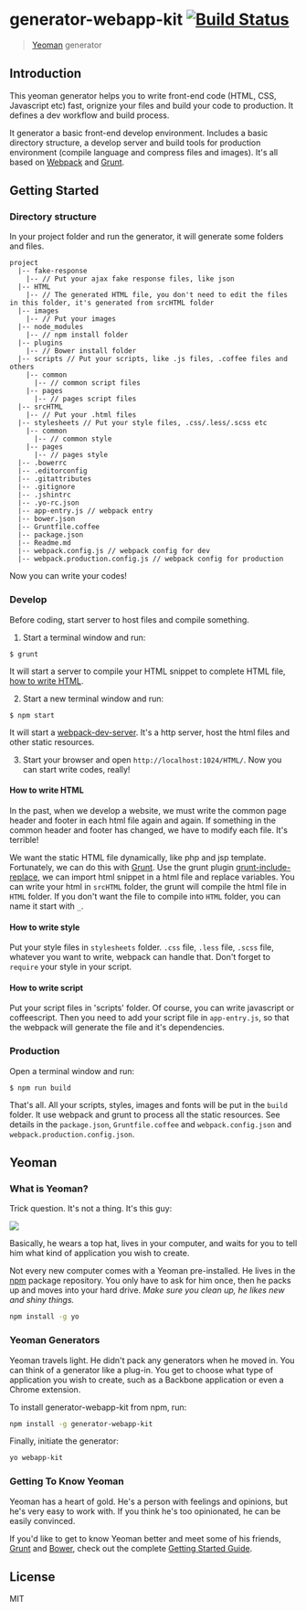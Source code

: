 # generator-webapp-kit [![Build Status](https://secure.travis-ci.org/fordlee404/generator-webapp-kit.png?branch=master)](https://travis-ci.org/fordlee404/generator-webapp-kit)

> [Yeoman](http://yeoman.io) generator

## Introduction

This yeoman generator helps you to write front-end code (HTML, CSS, Javascript etc) fast, orignize your files and build your code to production. It defines a dev workflow and build process.

It generator a basic front-end develop environment. Includes a basic directory structure, a develop server and build tools for production environment (compile language and compress files and images). It's all based on [Webpack](http://webpack.github.io) and [Grunt](http://gruntjs.com).

## Getting Started

### Directory structure

In your project folder and run the generator, it will generate some folders and files. 

```
project
  |-- fake-response
    |-- // Put your ajax fake response files, like json
  |-- HTML
    |-- // The generated HTML file, you don't need to edit the files in this folder, it's generated from srcHTML folder
  |-- images
    |-- // Put your images
  |-- node_modules
    |-- // npm install folder
  |-- plugins
    |-- // Bower install folder
  |-- scripts // Put your scripts, like .js files, .coffee files and others
    |-- common
      |-- // common script files
    |-- pages
      |-- // pages script files
  |-- srcHTML
    |-- // Put your .html files
  |-- stylesheets // Put your style files, .css/.less/.scss etc
    |-- common
      |-- // common style
    |-- pages
      |-- // pages style
  |-- .bowerrc
  |-- .editorconfig
  |-- .gitattributes
  |-- .gitignore
  |-- .jshintrc
  |-- .yo-rc.json
  |-- app-entry.js // webpack entry
  |-- bower.json
  |-- Gruntfile.coffee
  |-- package.json
  |-- Readme.md
  |-- webpack.config.js // webpack config for dev
  |-- webpack.production.config.js // webpack config for production
```

Now you can write your codes!

### Develop

Before coding, start server to host files and compile something.

1. Start a terminal window and run:

  ```
  $ grunt
  ```

  It will start a server to compile your HTML snippet to complete HTML file, [how to write HTML](#user-content-HTML).

2. Start a new terminal window and run:

  ```
  $ npm start
  ```

  It will start a [webpack-dev-server](http://webpack.github.io/docs/webpack-dev-server.html). It's a http server, host the html files and other static resources.

3. Start your browser and open `http://localhost:1024/HTML/`. Now you can start write codes, really!

<h4 id="HTML">How to write HTML</h4>

In the past, when we develop a website, we must write the common page header and footer in each html file again and again. If something in the common header and footer has changed, we have to modify each file. It's terrible!

We want the static HTML file dynamically, like php and jsp template. Fortunately, we can do this with [Grunt](http://gruntjs.com). Use the grunt plugin [grunt-include-replace](https://github.com/alanshaw/grunt-include-replace), we can import html snippet in a html file and replace variables. You can write your html in `srcHTML` folder, the grunt will compile the html file in `HTML` folder. If you don't want the file to compile into `HTML` folder, you can name it start with `_`.

#### How to write style

Put your style files in `stylesheets` folder. `.css` file, `.less` file, `.scss` file, whatever you want to write, webpack can handle that. Don't forget to `require` your style in your script.

#### How to write script

Put your script files in 'scripts' folder. Of course, you can write javascript or coffeescript. Then you need to add your script file in `app-entry.js`, so that the webpack will generate the file and it's dependencies.

### Production

Open a terminal window and run:

```
$ npm run build
```

That's all. All your scripts, styles, images and fonts will be put in the `build` folder. It use webpack and grunt to process all the static resources. See details in the `package.json`, `Gruntfile.coffee` and `webpack.config.json` and `webpack.production.config.json`.

## Yeoman

### What is Yeoman?

Trick question. It's not a thing. It's this guy:

![](http://i.imgur.com/JHaAlBJ.png)

Basically, he wears a top hat, lives in your computer, and waits for you to tell him what kind of application you wish to create.

Not every new computer comes with a Yeoman pre-installed. He lives in the [npm](https://npmjs.org) package repository. You only have to ask for him once, then he packs up and moves into your hard drive. *Make sure you clean up, he likes new and shiny things.*

```bash
npm install -g yo
```

### Yeoman Generators

Yeoman travels light. He didn't pack any generators when he moved in. You can think of a generator like a plug-in. You get to choose what type of application you wish to create, such as a Backbone application or even a Chrome extension.

To install generator-webapp-kit from npm, run:

```bash
npm install -g generator-webapp-kit
```

Finally, initiate the generator:

```bash
yo webapp-kit
```

### Getting To Know Yeoman

Yeoman has a heart of gold. He's a person with feelings and opinions, but he's very easy to work with. If you think he's too opinionated, he can be easily convinced.

If you'd like to get to know Yeoman better and meet some of his friends, [Grunt](http://gruntjs.com) and [Bower](http://bower.io), check out the complete [Getting Started Guide](https://github.com/yeoman/yeoman/wiki/Getting-Started).


## License

MIT
